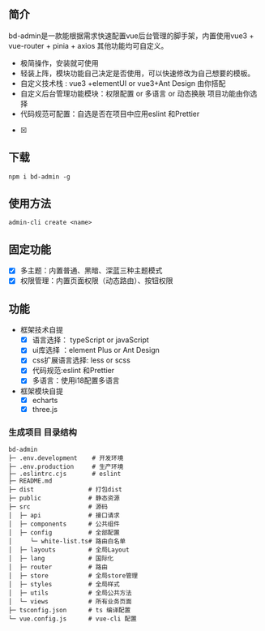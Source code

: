 ## 简介

bd-admin是一款能根据需求快速配置vue后台管理的脚手架，内置使用vue3 + vue-router + pinia + axios 其他功能均可自定义。

- 极简操作，安装就可使用
- 轻装上阵，模块功能自己决定是否使用，可以快速修改为自己想要的模板。
- 自定义技术栈 : vue3 +elementUI or vue3+Ant Design 由你搭配
- 自定义后台管理功能模块：权限配置 or 多语言 or 动态换肤 项目功能由你选择
- 代码规范可配置：自选是否在项目中应用eslint 和Prettier

- [x]

## 下载

```
npm i bd-admin -g
```

## 使用方法

```
admin-cli create <name>
```

## 固定功能

- [x] 多主题：内置普通、黑暗、深蓝三种主题模式
- [x] 权限管理：内置页面权限（动态路由）、按钮权限

## 功能

- 框架技术自提
  - [x] 语言选择： typeScript or javaScript
  - [x] ui库选择 ：element Plus or Ant Design
  - [x] css扩展语言选择: less or scss
  - [x] 代码规范:eslint 和Prettier
  - [x] 多语言：使用i18配置多语言
- 框架模块自提
  - [x] echarts
  - [x] three.js

### 生成项目 目录结构

```
bd-admin
├─ .env.development    # 开发环境
├─ .env.production     # 生产环境
├─ .eslintrc.cjs       # eslint
├─ README.md
├─ dist               # 打包dist
├─ public             # 静态资源
├─ src                # 源码
│  ├─ api             # 接口请求
│  ├─ components      # 公共组件
│  ├─ config          # 全部配置
│  	  └─ white-list.ts# 路由白名单
│  ├─ layouts         # 全局Layout
│  ├─ lang        	  # 国际化
│  ├─ router          # 路由
│  ├─ store           # 全局store管理
│  ├─ styles          # 全局样式
│  ├─ utils           # 全局公共方法
│  └─ views           # 所有业务页面
├─ tsconfig.json      # ts 编译配置
└─ vue.config.js      # vue-cli 配置
```
